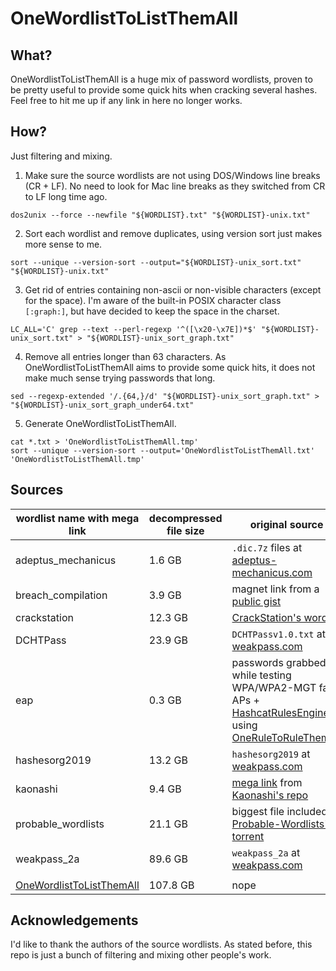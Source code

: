 # OneWordlistToListThemAll

What?
-----

OneWordlistToListThemAll is a huge mix of password wordlists, proven to be pretty useful to provide some quick hits when cracking several hashes. Feel free to hit me up if any link in here no longer works.

How?
----

Just filtering and mixing.

1. Make sure the source wordlists are not using DOS/Windows line breaks (CR + LF). No need to look for Mac line breaks as they switched from CR to LF long time ago.
```
dos2unix --force --newfile "${WORDLIST}.txt" "${WORDLIST}-unix.txt"
```
2. Sort each wordlist and remove duplicates, using version sort just makes more sense to me.
```
sort --unique --version-sort --output="${WORDLIST}-unix_sort.txt" "${WORDLIST}-unix.txt"
```
3. Get rid of entries containing non-ascii or non-visible characters (except for the space). I'm aware of the built-in POSIX character class `[:graph:]`, but have decided to keep the space in the charset.
```
LC_ALL='C' grep --text --perl-regexp '^([\x20-\x7E])*$' "${WORDLIST}-unix_sort.txt" > "${WORDLIST}-unix_sort_graph.txt"
```
4. Remove all entries longer than 63 characters. As OneWordlistToListThemAll aims to provide some quick hits, it does not make much sense trying passwords that long.
```
sed --regexp-extended '/.{64,}/d' "${WORDLIST}-unix_sort_graph.txt" > "${WORDLIST}-unix_sort_graph_under64.txt"
```
5. Generate OneWordlistToListThemAll.
```
cat *.txt > 'OneWordlistToListThemAll.tmp'
sort --unique --version-sort --output='OneWordlistToListThemAll.txt' 'OneWordlistToListThemAll.tmp'
```
Sources
-------

wordlist name with mega link | decompressed file size | original source
--- | --- | ---
adeptus_mechanicus | 1.6 GB | `.dic.7z` files at [adeptus-mechanicus.com](https://www.adeptus-mechanicus.com/codex/hashpass/)
breach_compilation | 3.9 GB | magnet link from a [public gist](https://gist.github.com/scottlinux/9a3b11257ac575e4f71de811322ce6b3)
crackstation | 12.3 GB | [CrackStation's wordlist](https://crackstation.net/files/crackstation.txt.gz)
DCHTPass | 23.9 GB | `DCHTPassv1.0.txt` at [weakpass.com](https://weakpass.com/wordlist/1257)
eap | 0.3 GB | passwords grabbed while testing WPA/WPA2-MGT fake APs + [HashcatRulesEngine](https://github.com/llamasoft/HashcatRulesEngine) using [OneRuleToRuleThemAll](https://github.com/NotSoSecure/password_cracking_rules/blob/master/OneRuleToRuleThemAll.rule)
hashesorg2019 | 13.2 GB | `hashesorg2019` at [weakpass.com](https://weakpass.com/wordlist/1851)
kaonashi | 9.4 GB | [mega link](https://mega.nz/#!nWJXzYzS!P1G8HDiMxq5wFaxeWGWx334Wp9wByj5kMEGLZkVX694) from [Kaonashi's repo](https://github.com/kaonashi-passwords/Kaonashi)
probable_wordlists | 21.1 GB | biggest file included in [Probable-Wordlists' torrent](https://github.com/berzerk0/Probable-Wordlists/tree/master/Real-Passwords/Real-Password-Rev-2-Torrents)
weakpass_2a | 89.6 GB | `weakpass_2a` at [weakpass.com](https://weakpass.com/wordlist/1919)
 | | 
[OneWordlistToListThemAll](https://mega.nz/file/tIw3CbaI#_j4980QPB-A2EySVCu-O_ZJU1GkPn9VoC1089ixJIzI) | 107.8 GB | nope

Acknowledgements
----------------

I'd like to thank the authors of the source wordlists. As stated before, this repo is just a bunch of filtering and mixing other people's work.
